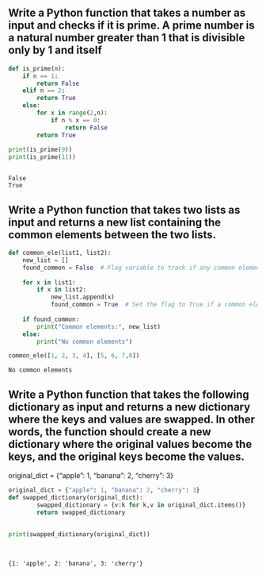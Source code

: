 ﻿


##  Write a Python function that takes a number as input and checks if it is prime. A prime number is a natural number greater than 1 that is divisible only by 1 and itself

```python
def is_prime(n):
    if n == 1:
        return False
    elif n == 2:
        return True
    else:
        for x in range(2,n):
            if n % x == 0:
                return False
        return True 
        
print(is_prime(9)) 
print(is_prime(11))



```

    False
    True

## Write a Python function that takes two lists as input and returns a new list containing the common elements between the two lists.

```python
def common_ele(list1, list2):
    new_list = []
    found_common = False  # Flag variable to track if any common elements are found
    
    for x in list1:
        if x in list2:
            new_list.append(x)
            found_common = True  # Set the flag to True if a common element is found
            
    if found_common:
        print("Common elements:", new_list)
    else:
        print("No common elements")

common_ele([1, 2, 3, 4], [5, 6, 7,8])
```

    No common elements

## Write a Python function that takes the following dictionary as input and returns a new dictionary where the keys and values are swapped. In other words, the function should create a new dictionary where the original values become the keys, and the original keys become the values.

original_dict = {“apple”: 1, “banana”: 2, “cherry”: 3}

```python
original_dict = {"apple": 1, "banana": 2, "cherry": 3}
def swapped_dictionary(original_dict):
        swapped_dictionary = {v:k for k,v in original_dict.items()}
        return swapped_dictionary
    
    
print(swapped_dictionary(original_dict))
    
        
```

    {1: 'apple', 2: 'banana', 3: 'cherry'}






